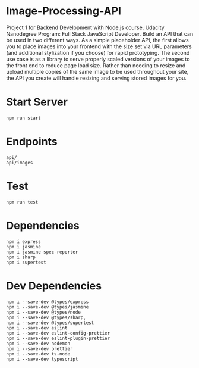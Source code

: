 # Image-Processing-API

Project 1 for Backend Development with Node.js course. Udacity Nanodegree Program: Full Stack JavaScript Developer.
Build an API that can be used in two different ways. As a simple placeholder API, the first allows you to place images into your frontend with the size set via URL parameters (and additional stylization if you choose) for rapid prototyping. The second use case is as a library to serve properly scaled versions of your images to the front end to reduce page load size. Rather than needing to resize and upload multiple copies of the same image to be used throughout your site, the API you create will handle resizing and serving stored images for you.

# Start Server

    npm run start

# Endpoints

    api/
    api/images

# Test

    npm run test

# Dependencies

    npm i express
    npm i jasmine
    npm i jasmine-spec-reporter
    npm i sharp
    npm i supertest

# Dev Dependencies

    npm i --save-dev @types/express
    npm i --save-dev @types/jasmine
    npm i --save-dev @types/node
    npm i --save-dev @types/sharp,
    npm i --save-dev @types/supertest
    npm i --save-dev eslint
    npm i --save-dev eslint-config-prettier
    npm i --save-dev eslint-plugin-prettier
    npm i --save-dev nodemon
    npm i --save-dev prettier
    npm i --save-dev ts-node
    npm i --save-dev typescript
